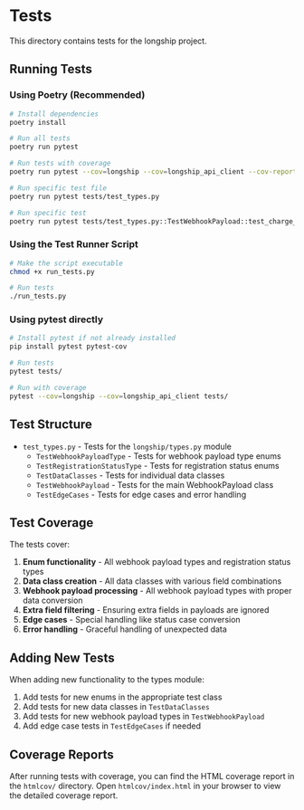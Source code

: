 # Tests

This directory contains tests for the longship project.

## Running Tests

### Using Poetry (Recommended)

```bash
# Install dependencies
poetry install

# Run all tests
poetry run pytest

# Run tests with coverage
poetry run pytest --cov=longship --cov=longship_api_client --cov-report=html

# Run specific test file
poetry run pytest tests/test_types.py

# Run specific test
poetry run pytest tests/test_types.py::TestWebhookPayload::test_charge_point_booted_payload
```

### Using the Test Runner Script

```bash
# Make the script executable
chmod +x run_tests.py

# Run tests
./run_tests.py
```

### Using pytest directly

```bash
# Install pytest if not already installed
pip install pytest pytest-cov

# Run tests
pytest tests/

# Run with coverage
pytest --cov=longship --cov=longship_api_client tests/
```

## Test Structure

- `test_types.py` - Tests for the `longship/types.py` module
  - `TestWebhookPayloadType` - Tests for webhook payload type enums
  - `TestRegistrationStatusType` - Tests for registration status enums
  - `TestDataClasses` - Tests for individual data classes
  - `TestWebhookPayload` - Tests for the main WebhookPayload class
  - `TestEdgeCases` - Tests for edge cases and error handling

## Test Coverage

The tests cover:

1. **Enum functionality** - All webhook payload types and registration status types
2. **Data class creation** - All data classes with various field combinations
3. **Webhook payload processing** - All webhook payload types with proper data conversion
4. **Extra field filtering** - Ensuring extra fields in payloads are ignored
5. **Edge cases** - Special handling like status case conversion
6. **Error handling** - Graceful handling of unexpected data

## Adding New Tests

When adding new functionality to the types module:

1. Add tests for new enums in the appropriate test class
2. Add tests for new data classes in `TestDataClasses`
3. Add tests for new webhook payload types in `TestWebhookPayload`
4. Add edge case tests in `TestEdgeCases` if needed

## Coverage Reports

After running tests with coverage, you can find the HTML coverage report in the `htmlcov/` directory. Open `htmlcov/index.html` in your browser to view the detailed coverage report. 